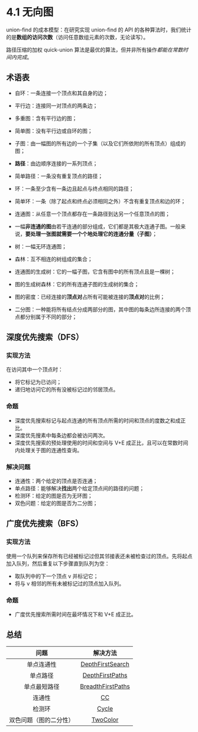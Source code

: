 # 4.1 无向图

union-find 的成本模型：在研究实现 union-find 的 API 的各种算法时，我们统计的是**数组的访问次数**（访问任意数组元素的次数，无论读写）。

路径压缩的加权 quick-union 算法是最优的算法，但并非所有操作*都能在常数时间内完成*。

## 术语表

* 自环：一条连接一个顶点和其自身的边；
* 平行边：连接同一对顶点的两条边；
* 多重图：含有平行边的图；
* 简单图：没有平行边或自环的图；
* 子图：由一幅图的所有边的一个子集（以及它们所依附的所有顶点）组成的图；

* **路径**：由边顺序连接的一系列顶点；
* 简单路径：一条没有重复顶点的路径；
* 环：一条至少含有一条边且起点与终点相同的路径；
* 简单环：一条（除了起点和终点必须相同之外）不含有重复顶点和边的环；

* 连通图：从任意一个顶点都存在一条路径到达另一个任意顶点的图；
* 一幅**非连通的图**由若干连通的部分组成，它们都是其极大连通子图。一般来说，**要处理一张图就需要一个个地处理它的连通分量（子图）**；

* 树：一幅无环连通图；
* 森林：互不相连的树组成的集合；
* 连通图的生成树：它的一幅子图，它含有图中的所有顶点且是一棵树；
* 图的生成树森林：它的所有连通子图的生成树的集合；

* 图的密度：已经连接的**顶点对**占所有可能被连接的**顶点对**的比例；

* 二分图：一种能将所有结点分成两部分的图，其中图的每条边所连接的两个顶点都分别属于不同的部分；

## 深度优先搜索（DFS）

### 实现方法

在访问其中一个顶点时：

* 将它标记为已访问；
* 递归地访问它的所有没被标记过的邻居顶点。

### 命题

* 深度优先搜索标记与起点连通的所有顶点所需的时间和顶点的度数之和成正比。
* 深度优先搜素中每条边都会被访问两次。
* 深度优先搜索的预处理使用的时间和空间与 V+E 成正比，且可以在常数时间内处理关于图的连通性查询。

### 解决问题

* 连通性：两个给定的顶点是否连通；
* 单点路径：能够解决**找出**两个给定顶点间的路径的问题；
* 检测环：给定的图是否为无环图；
* 双色问题：给定的图是否为二分图；

## 广度优先搜索（BFS）

### 实现方法

使用一个队列来保存所有已经被标记过但其邻接表还未被检查过的顶点。先将起点加入队列，然后重复以下步骤直到队列为空：

* 取队列中的下一个顶点 v 并标记它；
* 将与 v 相邻的所有未被标记过的顶点加入队列。

### 命题

* 广度优先搜索所需时间在最坏情况下和 V+E 成正比。

## 总结

问题 | 解决方法 
:-----------: | :-----------: 
单点连通性        | [DepthFirstSearch](https://github.com/bighuang624/Algorithms-notes/blob/master/code/chapter4_1_Undirected_Graphs/DepthFirstSearch.java)   
单点路径         | [DepthFirstPaths](https://github.com/bighuang624/Algorithms-notes/blob/master/code/chapter4_1_Undirected_Graphs/DepthFirstPaths.java)       
单点最短路径         | [BreadthFirstPaths](https://github.com/bighuang624/Algorithms-notes/blob/master/code/chapter4_1_Undirected_Graphs/BreadthFirstPaths.java)   
连通性         | [CC](https://github.com/bighuang624/Algorithms-notes/blob/master/code/chapter4_1_Undirected_Graphs/CC.java)  
检测环         | [Cycle](https://github.com/bighuang624/Algorithms-notes/blob/master/code/chapter4_1_Undirected_Graphs/Cycle.java)  
双色问题（图的二分性）         | [TwoColor](https://github.com/bighuang624/Algorithms-notes/blob/master/code/chapter4_1_Undirected_Graphs/TwoColor.java)